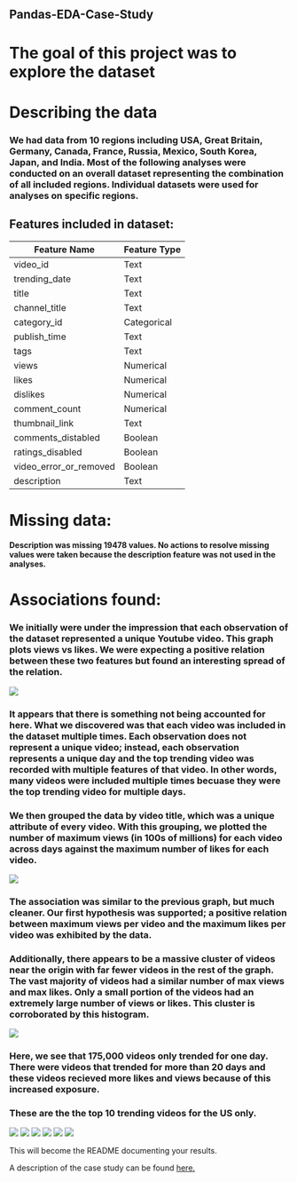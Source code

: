 ## Pandas-EDA-Case-Study

# The goal of this project was to explore the dataset

# Describing the data

### We had data from 10 regions including USA, Great Britain, Germany, Canada, France, Russia, Mexico, South Korea, Japan, and India. Most of the following analyses were conducted on an overall dataset representing the combination of all included regions. Individual datasets were used for analyses on specific regions.

## Features included in dataset:

Feature Name | Feature Type
------------ | -------------
video_id | Text
trending_date | Text
title | Text
channel_title | Text
category_id | Categorical
publish_time | Text
tags | Text
views | Numerical
likes | Numerical
dislikes | Numerical
comment_count | Numerical
thumbnail_link | Text
comments_distabled | Boolean
ratings_disabled | Boolean
video_error_or_removed | Boolean
description | Text

# Missing data:

#### Description was missing 19478 values. No actions to resolve missing values were taken because the description feature was not used in the analyses.

# Associations found:

### We initially were under the impression that each observation of the dataset represented a unique Youtube video. This graph plots views vs likes. We were expecting a positive relation between these two features but found an interesting spread of the relation.

![](images/image3.png)

### It appears that there is something not being accounted for here. What we discovered was that each video was included in the dataset multiple times. Each observation does not represent a unique video; instead, each observation represents a unique day and the top trending video was recorded with multiple features of that video. In other words, many videos were included multiple times becuase they were the top trending video for multiple days.

### We then grouped the data by video title, which was a unique attribute of every video. With this grouping, we plotted the number of maximum views (in 100s of millions) for each video across days against the maximum number of likes for each video.

![](images/image2.png)

### The association was similar to the previous graph, but much cleaner. Our first hypothesis was supported; a positive relation between maximum views per video and the maximum likes per video was exhibited by the data.

### Additionally, there appears to be a massive cluster of videos near the origin with far fewer videos in the rest of the graph. The vast majority of videos had a similar number of max views and max likes. Only a small portion of the videos had an extremely large number of views or likes. This cluster is corroborated by this histogram.

![](images/image6.png)

### Here, we see that 175,000 videos only trended for one day. There were videos that trended for more than 20 days and these videos recieved more likes and views because of this increased exposure.

### These are the the top 10 trending videos for the US only.

![](images/image1.png)
![](images/image.png)
![](images/image4.png)
![](images/image5.png)
![](images/image7.png)
![](images/image8.png)








This will become the README documenting your results.  

A description of the case study can be found [here.](case_study_description.md)
